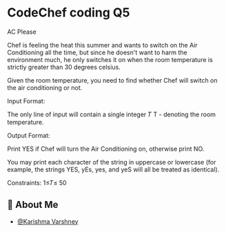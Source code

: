 
# CodeChef coding Q5

AC Please

Chef is feeling the heat this summer and wants to switch on the Air Conditioning all the time, but since he doesn't want to harm the environment much, he only switches it on when the room temperature is strictly greater than 
30 degrees celsius.

Given the room temperature, you need to find whether Chef will switch on the air conditioning or not.

Input Format:

The only line of input will contain a single integer 
𝑇
T - denoting the room temperature.

Output Format:

Print YES if Chef will turn the Air Conditioning on, otherwise print NO.

You may print each character of the string in uppercase or lowercase (for example, the strings YES, yEs, yes, and yeS will all be treated as identical).

Constraints:
1≤𝑇≤
50

## 🚀 About Me

- [@Karishma Varshney](https://github.com/Karishma-Varshney)

